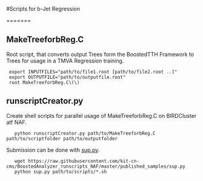 #Scripts for b-Jet Regression

=======

## MakeTreeforbReg.C

Root script, that converts output Trees form the BoostedTTH Framework to Trees for usage in a TMVA Regression training.
     
     export INPUTFILES="path/to/file1.root [path/to/file2.root ..]" 
     export OUTPUTFILE="path/to/outputfile.root"
     root MakeTreeforbReg.C\(\)

## runscriptCreator.py

Create shell scripts for parallel usage of MakeTreeforbReg.C on BIRDCluster atf NAF. 
       
       python runscriptCreator.py path/to/MakeTreeforbReg.C path/to/scriptfolder path/to/outputfolder

Submission can be done with [sup.py](https://github.com/kit-cn-cms/BoostedAnalyzer_runscripts_NAF/blob/master/published_samples/sup.py).

       wget https://raw.githubusercontent.com/kit-cn-cms/BoostedAnalyzer_runscripts_NAF/master/published_samples/sup.py
       python sup.py path/to/scripts/*.sh  

